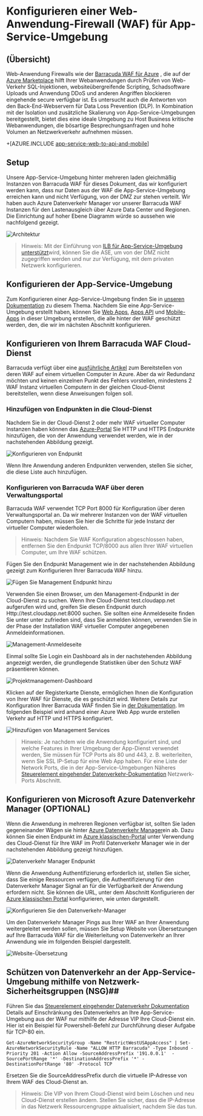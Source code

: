 <properties 
    pageTitle="Konfigurieren einer Web-Anwendung-Firewall (WAF) für App-Service-Umgebung" 
    description="Erfahren Sie, wie Sie eine Web-Anwendung Firewall vor der App-Service-Umgebung konfigurieren." 
    services="app-service\web" 
    documentationCenter="" 
    authors="naziml" 
    manager="wpickett" 
    editor="jimbe"/>

<tags 
    ms.service="app-service" 
    ms.workload="web" 
    ms.tgt_pltfrm="na" 
    ms.devlang="na" 
    ms.topic="article" 
    ms.date="08/17/2016" 
    ms.author="naziml"/>    

# <a name="configuring-a-web-application-firewall-waf-for-app-service-environment"></a>Konfigurieren einer Web-Anwendung-Firewall (WAF) für App-Service-Umgebung

## <a name="overview"></a>(Übersicht) ##
Web-Anwendung Firewalls wie der [Barracuda WAF für Azure](https://www.barracuda.com/programs/azure) , die auf der [Azure Marketplace](https://azure.microsoft.com/marketplace/partners/barracudanetworks/waf-byol/) hilft Ihrer Webanwendungen durch Prüfen von Web-Verkehr SQL-Injektionen, websiteübergreifende Scripting, Schadsoftware Uploads und Anwendung DDoS und anderen Angriffen blockieren eingehende secure verfügbar ist. Es untersucht auch die Antworten von den Back-End-Webservern für Data Loss Prevention (DLP). In Kombination mit der Isolation und zusätzliche Skalierung von App-Service-Umgebungen bereitgestellt, bietet dies eine ideale Umgebung zu Host Business kritische Webanwendungen, die bösartige Besprechungsanfragen und hohe Volumen an Netzwerkverkehr aufnehmen müssen.

+[AZURE.INCLUDE [app-service-web-to-api-and-mobile](../../includes/app-service-web-to-api-and-mobile.md)] 

## <a name="setup"></a>Setup ##
Unsere App-Service-Umgebung hinter mehreren laden gleichmäßig Instanzen von Barracuda WAF für dieses Dokument, das wir konfiguriert werden kann, dass nur Daten aus der WAF die App-Service-Umgebung erreichen kann und nicht Verfügung, von der DMZ zur stehen verteilt. Wir haben auch Azure Datenverkehr Manager vor unserer Barracuda WAF Instanzen für den Lastenausgleich über Azure Data Center und Regionen. Die Einrichtung auf hoher Ebene Diagramm würde so aussehen wie nachfolgend gezeigt.

![Architektur][Architecture] 

> Hinweis: Mit der Einführung von [ILB für App-Service-Umgebung unterstützt](app-service-environment-with-internal-load-balancer.md)wird, können Sie die ASE, um von der DMZ nicht zugegriffen werden und nur zur Verfügung, mit dem privaten Netzwerk konfigurieren. 

## <a name="configuring-your-app-service-environment"></a>Konfigurieren der App-Service-Umgebung ##
Zum Konfigurieren einer App-Service-Umgebung finden Sie in [unseren Dokumentation](app-service-web-how-to-create-an-app-service-environment.md) zu diesem Thema. Nachdem Sie eine App-Service-Umgebung erstellt haben, können Sie [Web Apps](app-service-web-overview.md), [Apps API](../app-service-api/app-service-api-apps-why-best-platform.md) und [Mobile-Apps](../app-service-mobile/app-service-mobile-value-prop.md) in dieser Umgebung erstellen, die alle hinter der WAF geschützt werden, den, die wir im nächsten Abschnitt konfigurieren.

## <a name="configuring-your-barracuda-waf-cloud-service"></a>Konfigurieren von Ihrem Barracuda WAF Cloud-Dienst ##
Barracuda verfügt über eine [ausführliche Artikel](https://campus.barracuda.com/product/webapplicationfirewall/article/WAF/DeployWAFInAzure) zum Bereitstellen von deren WAF auf einem virtuellen Computer in Azure. Aber da wir Redundanz möchten und keinen einzelnen Punkt des Fehlers vorstellen, mindestens 2 WAF Instanz virtuellen Computern in der gleichen Cloud-Dienst bereitstellen, wenn diese Anweisungen folgen soll.

### <a name="adding-endpoints-to-cloud-service"></a>Hinzufügen von Endpunkten in die Cloud-Dienst ###
Nachdem Sie in der Cloud-Dienst 2 oder mehr WAF virtueller Computer Instanzen haben können das [Azure-Portal](https://portal.azure.com/) Sie HTTP und HTTPS Endpunkte hinzufügen, die von der Anwendung verwendet werden, wie in der nachstehenden Abbildung gezeigt.

![Konfigurieren von Endpunkt][ConfigureEndpoint]

Wenn Ihre Anwendung anderen Endpunkten verwenden, stellen Sie sicher, die diese Liste auch hinzufügen. 

### <a name="configuring-barracuda-waf-through-its-management-portal"></a>Konfigurieren von Barracuda WAF über deren Verwaltungsportal ###
Barracuda WAF verwendet TCP Port 8000 für Konfiguration über deren Verwaltungsportal an. Da wir mehrerer Instanzen von der WAF virtuellen Computern haben, müssen Sie hier die Schritte für jede Instanz der virtueller Computer wiederholen. 


> Hinweis: Nachdem Sie WAF Konfiguration abgeschlossen haben, entfernen Sie den Endpunkt TCP/8000 aus allen Ihrer WAF virtuellen Computer, um Ihre WAF schützen.

Fügen Sie den Endpunkt Management wie in der nachstehenden Abbildung gezeigt zum Konfigurieren Ihrer Barracuda WAF hinzu.

![Fügen Sie Management Endpunkt hinzu][AddManagementEndpoint]
 
Verwenden Sie einen Browser, um den Management-Endpunkt in der Cloud-Dienst zu suchen. Wenn Ihre Cloud-Dienst test.cloudapp.net aufgerufen wird und, greifen Sie diesen Endpunkt durch Http://test.cloudapp.net:8000 suchen. Sie sollten eine Anmeldeseite finden Sie unter unter zufrieden sind, dass Sie anmelden können, verwenden Sie in der Phase der Installation WAF virtueller Computer angegebenen Anmeldeinformationen.

![Management-Anmeldeseite][ManagementLoginPage]

Einmal sollte Sie Login ein Dashboard als in der nachstehenden Abbildung angezeigt werden, die grundlegende Statistiken über den Schutz WAF präsentieren können.

![Projektmanagement-Dashboard][ManagementDashboard]

Klicken auf der Registerkarte Dienste, ermöglichen Ihnen die Konfiguration von Ihrer WAF für Dienste, die es geschützt wird. Weitere Details zur Konfiguration Ihrer Barracuda WAF finden Sie in [der Dokumentation](https://techlib.barracuda.com/waf/getstarted1). Im folgenden Beispiel wird anhand einer Azure Web App wurde erstellen Verkehr auf HTTP und HTTPS konfiguriert.

![Hinzufügen von Management Services][ManagementAddServices]

> Hinweis: Je nachdem wie die Anwendung konfiguriert sind, und welche Features in Ihrer Umgebung der App-Dienst verwendet werden, Sie müssen für TCP Ports als 80 und 443, z. B. weiterleiten, wenn Sie SSL IP-Setup für eine Web App haben. Für eine Liste der Network Ports, die in der App-Service-Umgebungen Näheres [Steuerelement eingehender Datenverkehr-Dokumentation](app-service-app-service-environment-control-inbound-traffic.md) Netzwerk-Ports Abschnitt.

## <a name="configuring-microsoft-azure-traffic-manager-optional"></a>Konfigurieren von Microsoft Azure Datenverkehr Manager (OPTIONAL) ##
Wenn die Anwendung in mehreren Regionen verfügbar ist, sollten Sie laden gegeneinander Wägen sie hinter [Azure Datenverkehr Manager](../traffic-manager/traffic-manager-overview.md)ein ab. Dazu können Sie einen Endpunkt im [Azure klassischen-Portal](https://manage.azure.com) unter Verwendung des Cloud-Dienst für Ihre WAF im Profil Datenverkehr Manager wie in der nachstehenden Abbildung gezeigt hinzufügen. 

![Datenverkehr Manager Endpunkt][TrafficManagerEndpoint]

Wenn die Anwendung Authentifizierung erforderlich ist, stellen Sie sicher, dass Sie einige Ressourcen verfügen, die Authentifizierung für den Datenverkehr Manager Signal an für die Verfügbarkeit der Anwendung erfordern nicht. Sie können die URL, unter dem Abschnitt Konfigurieren der [Azure klassischen Portal](https://manage.azure.com) konfigurieren, wie unten dargestellt.

![Konfigurieren Sie den Datenverkehr-Manager][ConfigureTrafficManager]

Um den Datenverkehr Manager Pings aus Ihrer WAF an Ihrer Anwendung weitergeleitet werden sollen, müssen Sie Setup Website von Übersetzungen auf Ihre Barracuda WAF für die Weiterleitung von Datenverkehr an Ihrer Anwendung wie im folgenden Beispiel dargestellt.

![Website-Übersetzung][WebsiteTranslations]

## <a name="securing-traffic-to-app-service-environment-using-network-security-groups-nsg"></a>Schützen von Datenverkehr an der App-Service-Umgebung mithilfe von Netzwerk-Sicherheitsgruppen (NSG)##
Führen Sie das [Steuerelement eingehender Datenverkehr Dokumentation](app-service-app-service-environment-control-inbound-traffic.md) Details auf Einschränkung des Datenverkehrs an Ihre App-Service-Umgebung aus der WAF nur mithilfe der Adresse VIP Ihre Cloud-Dienst ein. Hier ist ein Beispiel für Powershell-Befehl zur Durchführung dieser Aufgabe für TCP-80 ein.


    Get-AzureNetworkSecurityGroup -Name "RestrictWestUSAppAccess" | Set-AzureNetworkSecurityRule -Name "ALLOW HTTP Barracuda" -Type Inbound -Priority 201 -Action Allow -SourceAddressPrefix '191.0.0.1'  -SourcePortRange '*' -DestinationAddressPrefix '*' -DestinationPortRange '80' -Protocol TCP

Ersetzen Sie die SourceAddressPrefix durch die virtuelle IP-Adresse von Ihrem WAF des Cloud-Dienst an.

> Hinweis: Die VIP von Ihrem Cloud-Dienst wird beim Löschen und neu Cloud-Dienst erstellen ändern. Stellen Sie sicher, dass die IP-Adresse in das Netzwerk Ressourcengruppe aktualisiert, nachdem Sie das tun. 
 
<!-- IMAGES -->
[Architecture]: ./media/app-service-app-service-environment-web-application-firewall/Architecture.png
[ConfigureEndpoint]: ./media/app-service-app-service-environment-web-application-firewall/ConfigureEndpoint.png
[AddManagementEndpoint]: ./media/app-service-app-service-environment-web-application-firewall/AddManagementEndpoint.png
[ManagementAddServices]: ./media/app-service-app-service-environment-web-application-firewall/ManagementAddServices.png
[ManagementDashboard]: ./media/app-service-app-service-environment-web-application-firewall/ManagementDashboard.png
[ManagementLoginPage]: ./media/app-service-app-service-environment-web-application-firewall/ManagementLoginPage.png
[TrafficManagerEndpoint]: ./media/app-service-app-service-environment-web-application-firewall/TrafficManagerEndpoint.png
[ConfigureTrafficManager]: ./media/app-service-app-service-environment-web-application-firewall/ConfigureTrafficManager.png
[WebsiteTranslations]: ./media/app-service-app-service-environment-web-application-firewall/WebsiteTranslations.png
